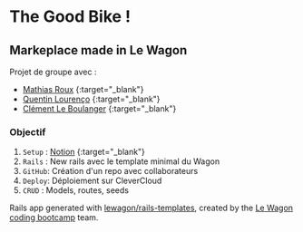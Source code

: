 # The Good Bike !

## Markeplace made in Le Wagon

Projet de groupe avec :
 - [Mathias Roux](https://github.com/MathiaSRoux) {:target="_blank"}
 - [Quentin Lourenço](https://github.com/qlourenco) {:target="_blank"}
 - [Clément Le Boulanger](https://github.com/ClementLeBoulanger) {:target="_blank"}

### Objectif
1. `Setup` : [Notion](https://www.notion.so/Project-The-Good-Bike-c3ba94b93e4a4dfb9c55d8cdf3a5051f) {:target="_blank"}
2. `Rails` : New rails avec le template minimal du Wagon
3. `GitHub`: Création d'un repo avec collaborateurs
4. `Deploy`: Déploiement sur CleverCloud
5. `CRUD`  : Models, routes, seeds

Rails app generated with [lewagon/rails-templates](https://github.com/lewagon/rails-templates), created by the [Le Wagon coding bootcamp](https://www.lewagon.com) team.
